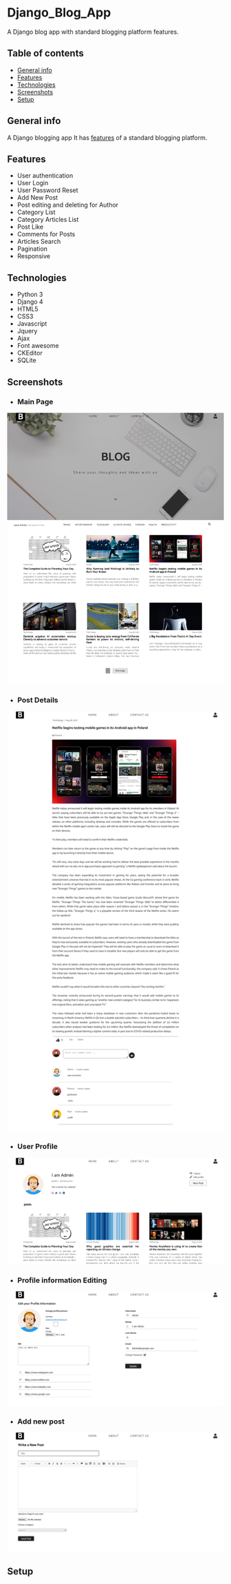 # Django_Blog_App
A Django blog app with standard blogging platform features.

## Table of contents
* [General info](#general-info)
* [Features](#features)
* [Technologies](#technologies)
* [Screenshots](#screenshots)
* [Setup](#setup)


## General info
A Django blogging app It has [features](#features) of a standard blogging platform.


## Features

* User authentication 
* User Login
* User Password Reset
* Add New Post
* Post editing and deleting for Author
* Category List
* Category Articles List
* Post Like
* Comments for Posts
* Articles Search
* Pagination
* Responsive


## Technologies
* Python 3
* Django 4
* HTML5
* CSS3
* Javascript
* Jquery 
* Ajax
* Font awesome
* CKEditor
* SQLite


## Screenshots

* ### Main Page

![alt text](https://github.com/roxana-hgh/Django_Blog_App/blob/2f8698c2f9186b9b17df8402ace67f57430adb40/Screenshots/main_page.png)


* ### Post Details

![alt text](https://github.com/roxana-hgh/Django_Blog_App/blob/2f8698c2f9186b9b17df8402ace67f57430adb40/Screenshots/page_detail.png)


* ### User Profile

![alt text](https://github.com/roxana-hgh/Django_Blog_App/blob/2f8698c2f9186b9b17df8402ace67f57430adb40/Screenshots/profile_page.png)


* ### Profile information Editing

![alt text](https://github.com/roxana-hgh/Django_Blog_App/blob/2f8698c2f9186b9b17df8402ace67f57430adb40/Screenshots/profile_editting.png)


* ### Add new post

![alt text](https://github.com/roxana-hgh/Django_Blog_App/blob/2f8698c2f9186b9b17df8402ace67f57430adb40/Screenshots/add_new_post.png)

## Setup

